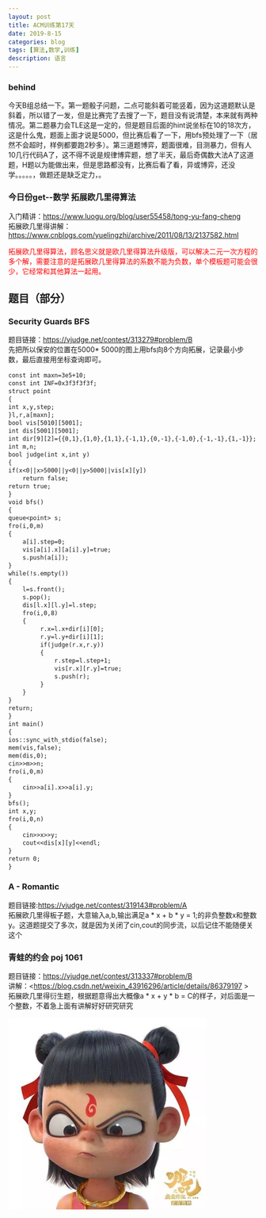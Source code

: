 ```yaml
---
layout: post
title: ACM训练第17天
date: 2019-8-15
categories: blog
tags: [算法,数学,训练]
description: 语言
---
```


### behind
今天B组总结一下。第一题骰子问题，二点可能斜着可能竖着，因为这道题默认是斜着，所以错了一发，但是比赛完了去搜了一下，题目没有说清楚，本来就有两种情况。第二题暴力会TLE这是一定的，但是题目后面的hint说坐标在10的18次方，这是什么鬼，题面上面才说是5000，但比赛后看了一下，用bfs预处理了一下（居然不会超时，样例都要跑2秒多）。第三道题博弈，题面很难，目测暴力，但有人10几行代码A了，这不得不说是规律博弈题，想了半天，最后奇偶数大法A了这道题，H题以为能做出来，但是思路都没有，比赛后看了看，异或博弈，还没学。。。。。，做题还是缺乏定力，。

### 今日份get--数学 拓展欧几里得算法
入门精讲：<https://www.luogu.org/blog/user55458/tong-yu-fang-cheng><br/>
拓展欧几里得讲解：<https://www.cnblogs.com/yuelingzhi/archive/2011/08/13/2137582.html><br/>

<p style="color: red;">拓展欧几里得算法，顾名思义就是欧几里得算法升级版，可以解决二元一次方程的多个解，需要注意的是拓展欧几里得算法的系数不能为负数，单个模板题可能会很少，它经常和其他算法一起用。</p>


## 题目（部分）

###  Security Guards BFS
题目链接：<https://vjudge.net/contest/313279#problem/B><br/>
先把所以保安的位置在5000* 5000的图上用bfs向8个方向拓展，记录最小步数，最后直接用坐标查询即可。<br/>

    const int maxn=3e5+10;
    const int INF=0x3f3f3f3f;
    struct point
    {
    int x,y,step;
    }l,r,a[maxn];
    bool vis[5010][5001];
    int dis[5001][5001];
    int dir[9][2]={{0,1},{1,0},{1,1},{-1,1},{0,-1},{-1,0},{-1,-1},{1,-1}};
    int m,n;
    bool judge(int x,int y)
    {
    if(x<0||x>5000||y<0||y>5000||vis[x][y])
        return false;
    return true;
    }
    void bfs()
    {
    queue<point> s;
    fro(i,0,m)
    {
        a[i].step=0;
        vis[a[i].x][a[i].y]=true;
        s.push(a[i]);
    }
    while(!s.empty())
    {
        l=s.front();
        s.pop();
        dis[l.x][l.y]=l.step;
        fro(i,0,8)
        {
             r.x=l.x+dir[i][0];
             r.y=l.y+dir[i][1];
             if(judge(r.x,r.y))
             {
                 r.step=l.step+1;
                 vis[r.x][r.y]=true;
                 s.push(r);
             }
        }
    }
    return;
    }
    int main()
    {
    ios::sync_with_stdio(false);
    mem(vis,false);
    mem(dis,0);
    cin>>m>>n;
    fro(i,0,m)
    {
        cin>>a[i].x>>a[i].y;
    }
    bfs();
    int x,y;
    fro(i,0,n)
    {
        cin>>x>>y;
        cout<<dis[x][y]<<endl;
    }
    return 0;
    }

### A - Romantic 
题目链接:<https://vjudge.net/contest/319143#problem/A><br/>
拓展欧几里得板子题，大意输入a,b,输出满足a * x + b * y = 1;的非负整数x和整数y。这道题提交了多次，就是因为关闭了cin,cout的同步流，以后记住不能随便关这个<br/>


### 青蛙的约会 poj 1061
题目链接：<https://vjudge.net/contest/313337#problem/B><br/>
讲解：<https://blog.csdn.net/weixin_43916296/article/details/86379197 ><br/>
拓展欧几里得衍生题，根据题意得出大概像a * x + y * b = C的样子，对后面是一个整数，不着急上面有讲解好好研究研究<br/>

![哪吒](/img/lz3.jpg)











